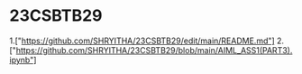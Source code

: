 # 23CSBTB29  
1.["https://github.com/SHRYITHA/23CSBTB29/edit/main/README.md"]
2.["https://github.com/SHRYITHA/23CSBTB29/blob/main/AIML_ASS1(PART3).ipynb"]
